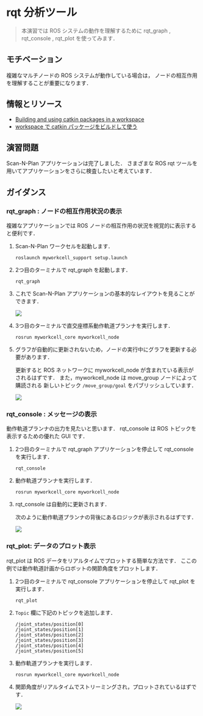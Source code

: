 # rqt 分析ツール

> 本演習では ROS システムの動作を理解するために
  rqt_graph ,
  rqt_console ,
  rqt_plot
  を使ってみます．


## モチベーション

複雑なマルチノードの ROS システムが動作している場合は，
ノードの相互作用を理解することが重要になります．


## 情報とリソース

* [Building and using catkin packages in a workspace](http://wiki.ros.org/catkin/Tutorials/using_a_workspace)
* [workspace で catkin パッケージをビルドして使う](http://wiki.ros.org/ja/catkin/Tutorials/using_a_workspace)


## 演習問題

Scan-N-Plan アプリケーションは完了しました．
さまざまな ROS rqt ツールを用いてアプリケーションをさらに検査したいと考えています．


## ガイダンス

### rqt_graph : ノードの相互作用状況の表示

複雑なアプリケーションでは ROS ノードの相互作用の状況を視覚的に表示すると便利です．

 1. Scan-N-Plan ワークセルを起動します．

    ```
    roslaunch myworkcell_support setup.launch
    ```

 1. 2つ目のターミナルで rqt_graph を起動します．

    ```
    rqt_graph
    ```

 1. これで Scan-N-Plan アプリケーションの基本的なレイアウトを見ることができます．

    ![](../../_static/basic_rqt_graph.png)

 1. 3つ目のターミナルで直交座標系動作軌道プランナを実行します．

    ```
    rosrun myworkcell_core myworkcell_node
    ```

 1. グラフが自動的に更新されないため，ノードの実行中にグラフを更新する必要があります．

    更新すると ROS ネットワークに myworkcell_node が含まれている表示がされるはずです．
    また，myworkcell_node は move_group ノードによって購読される
    新しいトピック `/move_group/goal` をパブリッシュしています．

    ![](../../_static/planned_rqt_graph.png)


### rqt_console : メッセージの表示

動作軌道プランナの出力を見たいと思います．
rqt_console は ROS トピックを表示するための優れた GUI です．

 1. 2つ目のターミナルで rqt_graph アプリケーションを停止して
    rqt_console を実行します．

    ```
    rqt_console
    ```

 1. 動作軌道プランナを実行します．

    ```
    rosrun myworkcell_core myworkcell_node
    ```

 1. rqt_console は自動的に更新されます．

    次のように動作軌道プランナの背後にあるロジックが表示されるはずです．

    ![](../../_static/rqt_console_output.png)


### rqt_plot: データのプロット表示

 rqt_plot は ROS データをリアルタイムでプロットする簡単な方法です．
 ここの例では動作軌道計画からロボットの関節角度をプロットします．

 1. 2つ目のターミナルで rqt_console アプリケーションを停止して
    rqt_plot を実行します．

    ```
    rqt_plot
    ```

 1. `Topic` 欄に下記のトピックを追加します．

    ```
    /joint_states/position[0]
    /joint_states/position[1]
    /joint_states/position[2]
    /joint_states/position[3]
    /joint_states/position[4]
    /joint_states/position[5]
    ```

 1. 動作軌道プランナを実行します．

    ```
    rosrun myworkcell_core myworkcell_node
    ```

 1. 関節角度がリアルタイムでストリーミングされ，プロットされているはずです．

    ![](../../_static/plot.png)
